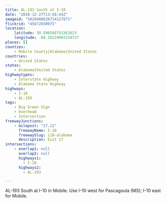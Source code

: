 ```yaml
---
title: AL-193 South at I-10
date: "2018-12-27T13:58:44Z"
imageid: "5029480626714127071"
flickrid: "45672030975"
location:
    latitude: 30.596568753361623
    longitude: -88.16229065330737
places: []
counties:
    - Mobile County|Alabama|United States
countries:
    - United States
states:
    - Alabama|United States
highwaytypes:
    - Interstate Highway
    - Alabama State Highway
highways:
    - I-10
    - AL-193
tags:
    - Big Green Sign
    - Overhead
    - Intersection
freewayJunctions:
    - milepost: "17.12"
      freewayName: I-10
      freewaySlug: i10-alabama
      description: Exit 17
intersections:
    - overlap1: null
      overlap2: null
      highways1:
        - I-10
      highways2:
        - AL-193

---
```

AL-193 South at I-10 in Mobile.  Use I-10 west for Pascagoula (MS); I-10 east for Mobile.